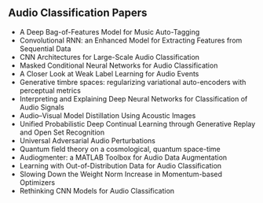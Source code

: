 <h2> Audio Classification Papers</h2>

<ul>

                             

 <li><a target="_blank" href="https://github.com/manjunath5496/Audio-Classification-Papers/blob/master/acc(1).pdf" style="text-decoration:none;">A Deep Bag-of-Features Model for Music Auto-Tagging</a></li>

 <li><a target="_blank" href="https://github.com/manjunath5496/Audio-Classification-Papers/blob/master/acc(2).pdf" style="text-decoration:none;">Convolutional RNN: an Enhanced Model for Extracting Features from Sequential Data</a></li>

<li><a target="_blank" href="https://github.com/manjunath5496/Audio-Classification-Papers/blob/master/acc(3).pdf" style="text-decoration:none;">CNN Architectures for Large-Scale Audio Classification</a></li>
 <li><a target="_blank" href="https://github.com/manjunath5496/Audio-Classification-Papers/blob/master/acc(4).pdf" style="text-decoration:none;">Masked Conditional Neural Networks for Audio Classification</a></li>                              
<li><a target="_blank" href="https://github.com/manjunath5496/Audio-Classification-Papers/blob/master/acc(5).pdf" style="text-decoration:none;">A Closer Look at Weak Label Learning for Audio Events</a></li>
<li><a target="_blank" href="https://github.com/manjunath5496/Audio-Classification-Papers/blob/master/acc(6).pdf" style="text-decoration:none;">Generative timbre spaces: regularizing variational auto-encoders with perceptual metrics</a></li>
 <li><a target="_blank" href="https://github.com/manjunath5496/Audio-Classification-Papers/blob/master/acc(7).pdf" style="text-decoration:none;">Interpreting and Explaining Deep Neural Networks for Classification of Audio Signals</a></li>

 <li><a target="_blank" href="https://github.com/manjunath5496/Audio-Classification-Papers/blob/master/acc(8).pdf" style="text-decoration:none;"> Audio–Visual Model Distillation Using Acoustic Images </a></li>
   <li><a target="_blank" href="https://github.com/manjunath5496/Audio-Classification-Papers/blob/master/acc(9).pdf" style="text-decoration:none;">Unified Probabilistic Deep Continual Learning through Generative Replay and Open Set Recognition</a></li>
  
   
 <li><a target="_blank" href="https://github.com/manjunath5496/Audio-Classification-Papers/blob/master/acc(10).pdf" style="text-decoration:none;">Universal Adversarial Audio Perturbations</a></li>                              
<li><a target="_blank" href="https://github.com/manjunath5496/Audio-Classification-Papers/blob/master/acc(11).pdf" style="text-decoration:none;">Quantum field theory on a cosmological, quantum space-time</a></li>
<li><a target="_blank" href="https://github.com/manjunath5496/Audio-Classification-Papers/blob/master/acc(12).pdf" style="text-decoration:none;">Audiogmenter: a MATLAB Toolbox for Audio Data Augmentation</a></li>
<li><a target="_blank" href="https://github.com/manjunath5496/Audio-Classification-Papers/blob/master/acc(13).pdf" style="text-decoration:none;">Learning with Out-of-Distribution Data for Audio Classification</a></li>

<li><a target="_blank" href="https://github.com/manjunath5496/Audio-Classification-Papers/blob/master/acc(14).pdf" style="text-decoration:none;">Slowing Down the Weight Norm Increase in Momentum-based Optimizers</a></li>
                              
<li><a target="_blank" href="https://github.com/manjunath5496/Audio-Classification-Papers/blob/master/acc(15).pdf" style="text-decoration:none;">Rethinking CNN Models for Audio Classification</a></li>
</ul>
